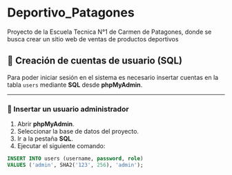 # Deportivo_Patagones
Proyecto de la Escuela Tecnica N°1 de Carmen de Patagones, donde se busca crear un sitio web de ventas de productos deportivos 

## 👤 Creación de cuentas de usuario (SQL)

Para poder iniciar sesión en el sistema es necesario insertar cuentas en la tabla `users` mediante **SQL** desde **phpMyAdmin**.

---

### 🔹 Insertar un usuario administrador
1. Abrir **phpMyAdmin**.
2. Seleccionar la base de datos del proyecto.
3. Ir a la pestaña **SQL**.
4. Ejecutar el siguiente comando:

```sql
INSERT INTO users (username, password, role)
VALUES ('admin', SHA2('123', 256), 'admin');
